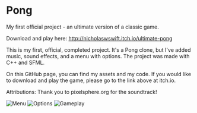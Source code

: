 # Pong
My first official project - an ultimate version of a classic game.

Download and play here: http://nicholaswswift.itch.io/ultimate-pong

This is my first, official, completed project. It's a Pong clone, but I've added music, sound effects, and a menu with options. The project was made with C++ and SFML.

On this GitHub page, you can find my assets and my code. If you would like to download and play the game, please go to the link above at itch.io.

Attributions:
Thank you to pixelsphere.org for the soundtrack!

![Menu](http://www.nicholas-swift.com/images/Pong/menu.png)
![Options](http://www.nicholas-swift.com/images/Pong/options.png)
![Gameplay](http://www.nicholas-swift.com/images/Pong/gameplay.png)
